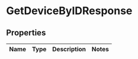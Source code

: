 
# GetDeviceByIDResponse

## Properties
Name | Type | Description | Notes
------------ | ------------- | ------------- | -------------



